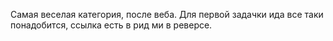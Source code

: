 Самая веселая категория, после веба. Для первой задачки ида все таки понадобится, ссылка есть в рид ми в реверсе.